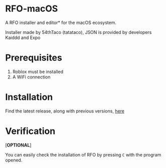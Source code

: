 # RFO-macOS

A RFO installer and editor* for the macOS ecosystem.

Installer made by 54thTaco (tatataco), JSON is provided by developers Kaiddd and Expo

# Prerequisites 
1. Roblox must be installed
2. A WiFi connection

# Installation

Find the latest release, along with previous versions, [here]([url](https://github.com/54thTaco/RFO-macOS/releases))

# Verification
[**OPTIONAL**]

You can easily check the installation of RFO by pressing `C` with the program opened.
